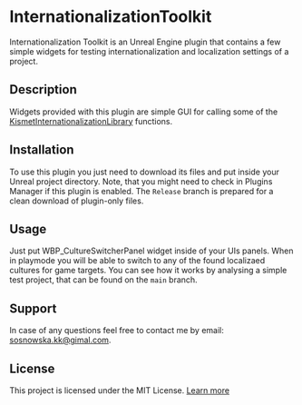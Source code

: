 # InternationalizationToolkit

Internationalization Toolkit is an Unreal Engine plugin that contains a few simple widgets for testing internationalization and localization settings of a project.

## Description
Widgets provided with this plugin are simple GUI for calling some of the [KismetInternationalizationLibrary](https://docs.unrealengine.com/4.26/en-US/API/Runtime/Engine/Kismet/UKismetInternationalizationLibra-/) functions.

## Installation
To use this plugin you just need to download its files and put inside your Unreal project directory. Note, that you might need to check in Plugins Manager if this plugin is enabled. The `Release` branch is prepared for a clean download of plugin-only files.

## Usage
Just put WBP_CultureSwitcherPanel widget inside of your UIs panels. When in playmode you will be able to switch to any of the found localizaed cultures for game targets.
You can see how it works by analysing a simple test project, that can be found on the `main` branch.

## Support
In case of any questions feel free to contact me by email: sosnowska.kk@gimal.com.

## License
This project is licensed under the MIT License. [Learn more](https://choosealicense.com/licenses/mit/)

